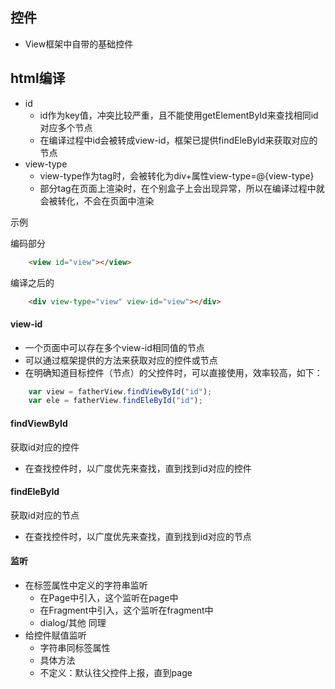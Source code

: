 ## 控件

* View框架中自带的基础控件

## html编译

* id
    * id作为key值，冲突比较严重，且不能使用getElementById来查找相同id对应多个节点
    * 在编译过程中id会被转成view-id，框架已提供findEleById来获取对应的节点
* view-type
    * view-type作为tag时，会被转化为div+属性view-type=@{view-type}
    * 部分tag在页面上渲染时，在个别盒子上会出现异常，所以在编译过程中就会被转化，不会在页面中渲染

示例

编码部分
```html
    <view id="view"></view>
```

编译之后的
```html
    <div view-type="view" view-id="view"></div>
```

#### view-id

* 一个页面中可以存在多个view-id相同值的节点
* 可以通过框架提供的方法来获取对应的控件或节点
* 在明确知道目标控件（节点）的父控件时，可以直接使用，效率较高，如下：
```javascript
    var view = fatherView.findViewById("id");
    var ele = fatherView.findEleById("id");
```


#### findViewById

获取id对应的控件
* 在查找控件时，以广度优先来查找，直到找到id对应的控件

#### findEleById

获取id对应的节点
* 在查找控件时，以广度优先来查找，直到找到id对应的节点

#### 监听

* 在标签属性中定义的字符串监听
  * 在Page中引入，这个监听在page中
  * 在Fragment中引入，这个监听在fragment中
  * dialog/其他 同理
* 给控件赋值监听
  * 字符串同标签属性
  * 具体方法
  * 不定义：默认往父控件上报，直到page